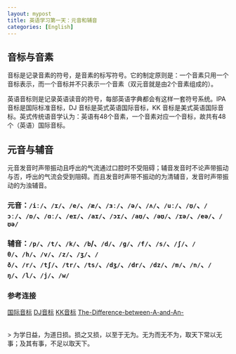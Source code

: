 ```yaml
---
layout: mypost
title: 英语学习第一天：元音和辅音
categories: [English]
---
```

## 音标与音素
音标是记录音素的符号，是音素的标写符号。它的制定原则是：一个音素只用一个音标表示，而一个音标并不只表示一个音素（双元音就是由2个音素组成的）。

英语音标则是记录英语读音的符号，每部英语字典都会有这样一套符号系统。IPA 音标是国际标准音标，DJ 音标是英式英语国际音标，KK 音标是美式英语国际音标。英式传统语音学认为：英语有48个音素，一个音素对应一个音标，故共有48个（英语）国际音标。

## 元音与辅音
元音发音时声带振动且呼出的气流通过口腔时不受阻碍；辅音发音时不论声带振动与否，呼出的气流会受到阻碍。而且发音时声带不振动的为清辅音，发音时声带振动的为浊辅音。

### 元音：`/iː/`、`/ɪ/`、`/e/`、`/æ/`、`/ɜː/`、`/ə/`、`/ʌ/`、`/uː/`、`/ʊ/`、`/ɔː/`、`/ɒ/`、`/ɑː/`、`/eɪ/`、`/aɪ/`、`/ɔɪ/`、`/aʊ/`、`/əʊ/`、`/ɪə/`、`/eə/`、`/ʊə/ `

### 辅音：`/p/`、`/t/`、`/k/`、`/b`/、`/d/`、`/ɡ/`、`/f/`、`/s/`、`/ʃ/`、`/θ/`、`/h/`、`/v/`、`/z/`、`/ʒ/`、`/ð/`、`/r/`、`/tʃ/`、`/tr/`、`/ts/`、`/dʒ/`、`/dr/`、`/dz/`、`/m/`、`/n/`、`/ŋ/`、`/l/`、`/j/`、`/w/`

### 参考连接
[国际音标](https://zh.wikipedia.org/wiki/%E5%9C%8B%E9%9A%9B%E9%9F%B3%E6%A8%99)
[DJ音标](https://zh.wikipedia.org/wiki/DJ%E9%9F%B3%E6%A8%99)
[KK音标](https://zh.wikipedia.org/wiki/KK%E9%9F%B3%E6%A8%99)
[The-Difference-between-A-and-An-](http://www.learnersdictionary.com/qa/The-Difference-between-A-and-An-)

<br/>
> 为学日益，为道日损。损之又损，以至于无为。无为而无不为，取天下常以无事；及其有事，不足以取天下。
